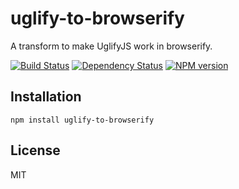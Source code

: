 # uglify-to-browserify

A transform to make UglifyJS work in browserify.

[![Build Status](https://img.shields.io/travis/ForbesLindesay/uglify-to-browserify/master.svg)](https://travis-ci.org/ForbesLindesay/uglify-to-browserify)
[![Dependency Status](https://img.shields.io/david/ForbesLindesay/uglify-to-browserify.svg)](https://david-dm.org/ForbesLindesay/uglify-to-browserify)
[![NPM version](https://img.shields.io/npm/v/uglify-to-browserify.svg)](https://www.npmjs.com/package/uglify-to-browserify)

## Installation

    npm install uglify-to-browserify

## License

  MIT